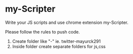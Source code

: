 my-Scripter
===========

Write your JS scripts and use chrome extension my-Scripter.


Please follow the rules to push code.
1. Create folder like "<website>-<author>" ie. twitter-mayurck291
2. Inside folder create separate folders for js,css

